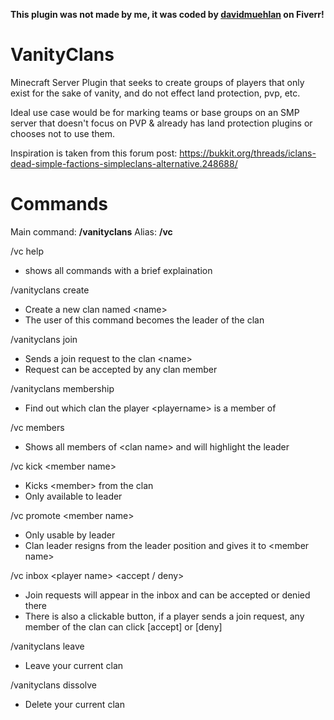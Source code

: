 **This plugin was not made by me, it was coded by [davidmuehlan](https://www.fiverr.com/davidmuehlan) on Fiverr!**

# VanityClans

Minecraft Server Plugin that seeks to create groups of players that only exist for the sake of vanity, and do not effect land protection, pvp, etc.

Ideal use case would be for marking teams or base groups on an SMP server that doesn't focus on PVP & already has land protection plugins or chooses not to use them.

Inspiration is taken from this forum post:
https://bukkit.org/threads/iclans-dead-simple-factions-simpleclans-alternative.248688/

# Commands
Main command: **/vanityclans**
Alias: **/vc**

/vc help  
- shows all commands with a brief explaination  

/vanityclans create <name>  
- Create a new clan named \<name>  
- The user of this command becomes the leader of the clan

/vanityclans join <name>  
- Sends a join request to the clan \<name>  
- Request can be accepted by any clan member

/vanityclans membership <playername>  
- Find out which clan the player \<playername> is a member of

/vc members <clan name>
- Shows all members of \<clan name> and will highlight the leader

/vc kick \<member name>
- Kicks \<member> from the clan
- Only available to leader

/vc promote \<member name>
- Only usable by leader
- Clan leader resigns from the leader position and gives it to \<member name>

/vc inbox \<player name> <accept / deny>
- Join requests will appear in the inbox and can be accepted or denied there
- There is also a clickable button, if a player sends a join request, any member of the clan can click [accept] or [deny]

/vanityclans leave  
- Leave your current clan  

/vanityclans dissolve  
- Delete your current clan
